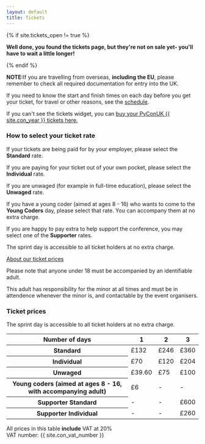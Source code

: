 ```yaml
---
layout: default
title: Tickets
---
```

{% if site.tickets_open != true %}<div class="box box_red"><p><strong>Well done, you found the tickets page, but they're not on sale yet- you'll have to wait a little longer!</strong></p></div>{% endif %}

<div class="box box_red">
  <p><strong>NOTE:</strong>If you are travelling from overseas, <strong>including the EU</strong>, please remember to check all required documentation for entry into the UK.</p>
</div>

<p>If you need to know the start and finish times on each day before you get your ticket, for travel or other reasons, see the <a href="/schedule/">schedule</a>.</p>

<link rel="stylesheet" type="text/css" href="https://pretix.eu/ukpatl/pyconuk-{{ site.con_year }}/widget/v1.css">
<script type="text/javascript" src="https://pretix.eu/widget/v1.en.js" async></script>
<pretix-widget event="https://pretix.eu/ukpatl/pyconuk-{{ site.con_year }}/"></pretix-widget>

<p>If you can't see the tickets widget, you can <a href="https://pretix.eu/ukpatl/PyConUK-{{ site.con_year }}/">buy your PyConUK {{ site.con_year }} tickets here.</a></p>

<div class="box box_blue">
  <h3>How to select your ticket rate</h3>
  <p>If your tickets are being paid for by your employer, please select the <strong>Standard</strong> rate.</p>
  <p>If you are paying for your ticket out of your own pocket, please select the <strong>Individual</strong> rate.</p>
  <p>If you are unwaged (for example in full-time education), please select the <strong>Unwaged</strong> rate.</p>
  <p>If you have a young coder (aimed at ages 8 - 16) who wants to come to the <strong>Young Coders</strong> day, please select that rate. You can accompany them at no extra charge.</p>
  <p>If you are happy to pay extra to help support the conference, you may select one of the <strong>Supporter</strong> rates.</p>
  <p>The sprint day is accessible to all ticket holders at no extra charge.</p>
  <a href="/tickets/about-our-ticket-prices/">About our ticket prices</a>
</div>

<div class="box box_red">
  <p>Please note that anyone under 18 must be accompanied by an identifiable adult.</p>
  <p>This adult has responsibility for the minor at all times and must be in attendence whenever the minor is, and contactable by the event organisers.</p>
</div>

<div class="box box_yellow">
  <h3>Ticket prices</h3>
  <p>The sprint day is accessible to all ticket holders at no extra charge.</p>
  <table class="table">
    <thead>
      <th scope="col">Number of days</th>
      <th scope="col">1</th>
      <th scope="col">2</th>
      <th scope="col">3</th>
    </thead>
    <tbody>
      <tr>
        <th scope="row">Standard</th>
        <td>£132</td>
        <td>£246</td>
        <td>£360</td>
      </tr>
      <tr>
        <th scope="row">Individual</th>
        <td>£70</td>
        <td>£120</td>
        <td>£204</td>
      </tr>
      <tr>
        <th scope="row">Unwaged</th>
        <td>£39.60</td>
        <td>£75</td>
        <td>£100</td>
      </tr>
      <tr>
        <th scope="row">Young coders (aimed at ages 8 - 16, with accompanying adult)</th>
        <td>£6</td>
        <td>-</td>
        <td>-</td>
      </tr>
      <tr>
        <th scope="row">Supporter Standard</th>
        <td>-</td>
        <td>-</td>
        <td>£600</td>
      </tr>
      <tr>
        <th scope="row">Supporter Individual</th>
        <td>-</td>
        <td>-</td>
        <td>£260</td>
      </tr>
    </tbody>
  </table>

  <p>All prices in this table <strong>include</strong> VAT at 20%<br />
  VAT number: {{ site.con_vat_number }}</p>
</div>

